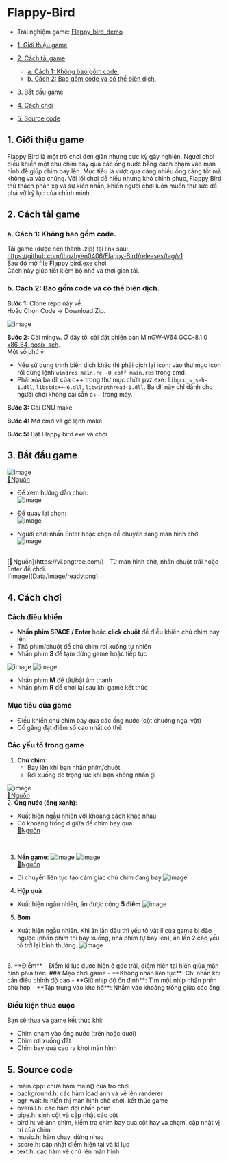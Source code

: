# Flappy-Bird
 
- Trải nghiệm game: [ Flappy_bird_demo](https://drive.google.com/drive/folders/1kQlzSFlxP5Gii3i2sOyYhcuLANO-w1Bh?usp=drive_link)

- [1. Giới thiệu game](#1-giới-thiệu-game)
- [2. Cách tải game](#2-cách-tải-game)
    * [a. Cách 1: Không bao gồm code.](#a-cách-1-không-bao-gồm-code)
    * [b. Cách 2: Bao gồm code và có thể biên dịch.](#b-cách-2-bao-gồm-code-và-có-thể-biên-dịch)
- [3. Bắt đầu game](#3-bắt-đầu-game)


- [4. Cách chơi](#4-cách-chơi)
   
- [5. Source code](#5-source-code)

## 1. Giới thiệu game
Flappy Bird là một trò chơi đơn giản nhưng cực kỳ gây nghiện. Người chơi điều khiển một chú chim bay qua các ống nước bằng cách chạm vào màn hình để giúp chim bay lên. Mục tiêu là vượt qua càng nhiều ống càng tốt mà không va vào chúng. Với lối chơi dễ hiểu nhưng khó chinh phục, Flappy Bird thử thách phản xạ và sự kiên nhẫn, khiến người chơi luôn muốn thử sức để phá vỡ kỷ lục của chính mình.

## 2. Cách tải game
### a. Cách 1: Không bao gồm code.

Tải game (được nén thành .zip) tại link
sau: https://github.com/thuzhyen0406/Flappy-Bird/releases/tag/v1<br/>
Sau đó mở file Flappy bird.exe chơi <br/>
Cách này giúp tiết kiệm bộ nhớ và thời gian tải.

### b. Cách 2: Bao gồm code và có thể biên dịch.

**Bước 1:** Clone repo này về. <br/>
Hoặc Chọn Code -> Download Zip.

![image](Data/Image/download.png)



**Bước 2:** Cài mingw. Ở đây tôi cài đặt phiên bản MinGW-W64
GCC-8.1.0 [x86_64-posix-seh](https://sourceforge.net/projects/mingw-w64/files/Toolchains%20targetting%20Win64/Personal%20Builds/mingw-builds/8.1.0/threads-posix/seh/x86_64-8.1.0-release-posix-seh-rt_v6-rev0.7z/download).<br/>
Một số chú ý: <br/>

- Nếu sử dụng trình biên dịch khác thì phải dịch lại icon: vào thư mục icon rồi dùng
  lệnh `windres main.rc -O coff main.res` trong cmd.<br/>
- Phải xóa ba dll của c++ trong thư mục chứa pvz.exe: `libgcc_s_seh-1.dll`, `libstdc++-6.dll`, `libwinpthread-1.dll`. Ba
  dll này chỉ dành cho người chơi không cài sẵn c++ trong máy.

**Bước 3:** Cài GNU make

**Bước 4:** Mở cmd và gõ lệnh make

**Bước 5:** Bật Flappy bird.exe và chơi

## 3. Bắt đầu game

![image](Data/Image/begin_BR.jpg) <br/>
[📌Nguồn](https://www.instagram.com/10xchallenge/p/C_3PzCdChff/?api=postMessagehttps%3A%2F%2Fwww.instagram.com%2Fp%2FC6ik27WJvMP%2F%3Fapi%3DpostMessage&hl=zh-cn)
- Để xem hướng dẫn chọn: <br/>
![image](Data/Image/help.png) <br/>
- Để quay lại chọn: <br/>
![image](Data/Image/return.png) <br/>

- Người chơi nhấn Enter hoặc chọn để chuyển sang màn hình chờ. <br/>
![image](Data/Image/Start.png)
<br/>
[📌Nguồn](https://vi.pngtree.com/)
 - Từ màn hình chờ, nhấn chuột trái hoặc Enter để chơi. <br/>
 ![image](Data/Image/ready.png)

 ## 4. Cách chơi

### Cách điều khiển
- **Nhấn phím SPACE / Enter** hoặc **click chuột** để điều khiển chú chim bay lên
- Thả phím/chuột để chú chim rơi xuống tự nhiên
- Nhấn phím **S** để tạm dừng game hoặc tiếp tục

![image](Data/Image/playing.png) ![image](Data/Image/stopping.png)

- Nhấn phím **M** để tắt/bật âm thanh
- Nhấn phím **R** để chơi lại sau khi game kết thúc

### Mục tiêu của game
- Điều khiển chú chim bay qua các ống nước (cột chướng ngại vật)
- Cố gắng đạt điểm số cao nhất có thể

### Các yếu tố trong game
1. **Chú chim**:
   - Bay lên khi bạn nhấn phím/chuột
   - Rơi xuống do trọng lực khi bạn không nhấn gì

![image](Data/Image/bird4.png) <br/>
[📌Nguồn](https://www.pngegg.com/en/png-ygauv)
<br/>
2. **Ống nước (ống xanh)**:
   - Xuất hiện ngẫu nhiên với khoảng cách khác nhau
   - Có khoảng trống ở giữa để chim bay qua <br/>
[📌Nguồn](https://toppng.com/free-image/flappy-bird-pipe-png-steel-casing-pipe-PNG-free-PNG-Images_171862)
 <br/>

3. **Nền game**:
![image](Data/Image/bgrt1.jpg)
![image](Data/Image/bgrt2.jpg) <br/>
[📌Nguồn](https://fr.vecteezy.com/vecteur-libre/game-background) <br/>
- Di chuyển liên tục tạo cảm giác chú chim đang bay
![image](Data/Image/nendat.jpg)
4. **Hộp quà**
- Xuất hiện ngẫu nhiên, ăn được cộng **5 điểm**
![image](Data/Image/gift.png)
5. **Bom**
- Xuất hiện ngẫu nhiên. Khi ăn lần đầu thì yếu tố vật lí của game bị đảo ngược (nhấn phím thì bay xuống, nhả phím tự bay lên), ăn lần 2 các yếu tố trở lại bình thường.
![image](Data/Image/bom.png)
<br/>
6. **Điểm**
- Điểm kỉ lục được hiện ở góc trái, điểm hiện tại hiện giữa màn hình phía trên.
### Mẹo chơi game
- **Không nhấn liên tục**: Chỉ nhấn khi cần điều chỉnh độ cao
- **Giữ nhịp độ ổn định**: Tìm một nhịp nhấn phím phù hợp
- **Tập trung vào khe hở**: Nhắm vào khoảng trống giữa các ống

### Điều kiện thua cuộc
Bạn sẽ thua và game kết thúc khi:
- Chim chạm vào ống nước (trên hoặc dưới)
- Chim rơi xuống đất
- Chim bay quá cao ra khỏi màn hình



## 5. Source code
- main.cpp: chứa hàm main() của trò chơi
- background.h: các hàm load ảnh và vẽ lên randerer
- bgr_wait.h: hiển thị màn hình chờ chơi, kết thúc game
- overall.h: các hàm đợi nhấn phím
- pipe.h: sinh cột và cập nhật các cột
- bird.h: vẽ ảnh chim, kiểm tra chim bay qua cột hay va chạm, cập nhật vị trí của chim
- music.h: hàm chạy, dừng nhac
- score.h: cập nhật điểm hiện tại và kỉ lục
- text.h: các hàm vẽ chữ lên màn hình
